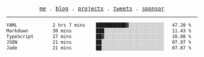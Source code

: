 <p align="center">
  <samp>
    <a href="https://everfu.org">me</a> .
    <a href="https://everfu.org/blog">blog</a> .
    <a href="https://everfu.org/github">projects</a> .
    <a href="https://twitter.com/everfu8">tweets</a> .
    <a href="https://everfu.org/sponsor">sponsor</a>
  </samp>
</p>

---

<!--START_SECTION:waka-->

```txt
YAML             2 hrs 7 mins    ███████████▓░░░░░░░░░░░░░   47.20 %
Markdown         30 mins         ███░░░░░░░░░░░░░░░░░░░░░░   11.43 %
TypeScript       27 mins         ██▓░░░░░░░░░░░░░░░░░░░░░░   10.08 %
JSON             21 mins         ██░░░░░░░░░░░░░░░░░░░░░░░   07.97 %
Jade             21 mins         ██░░░░░░░░░░░░░░░░░░░░░░░   07.87 %
```

<!--END_SECTION:waka-->
